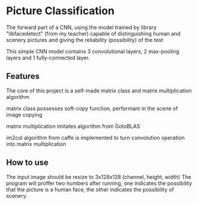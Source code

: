 # Picture Classification

The forward part of a CNN, using the model trained by library "libfacedetect" (from my teacher)
capable of distinguishing human and scenery pictures and giving the reliability (possibility) of the test

This simple CNN model contains 3 convolutional layers, 2 max-pooling layers and 1 fully-connected layer.

## Features
The core of this project is a self-made matrix class and matrix multiplication algorithm

matrix class possesses soft-copy function, performant in the scene of image copying

matrix multiplication imitates algorithm from GotoBLAS

im2col algorithm from caffe is implemented to turn convolution operation into matrix multiplication

## How to use
The input image should be resize to 3x128x128 (channel, height, width)
The program will proffer two numbers after running, one indicates the possibility that the picture is a human face, the other indicates the possibility of scenery.





